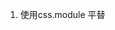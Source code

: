 1. 使用css.module 平替 <style scoped>
2. 使用 :global 伪类来穿透子组件样式

```css
// 使用:global 伪类
// 使用层级更准确的去穿透样式
.input {
  margin-top: 20px;
  width: 200px;
  :global(.el-input__wrapper) {
    background-color: pink;
    border: 1px solid red;
  }
}
```
